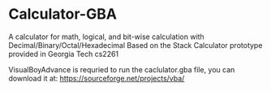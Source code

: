 # Calculator-GBA
A calculator for math, logical, and bit-wise calculation with Decimal/Binary/Octal/Hexadecimal
Based on the Stack Calculator prototype provided in Georgia Tech cs2261

VisualBoyAdvance is requried to run the caclulator.gba file, you can download it at:
https://sourceforge.net/projects/vba/
